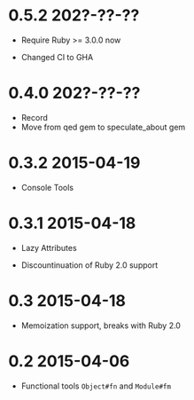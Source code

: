 # 0.5.2 202?-??-??

* Require Ruby >= 3.0.0 now

* Changed CI to GHA

# 0.4.0 202?-??-??

* Record
* Move from qed gem to speculate_about gem

# 0.3.2 2015-04-19

* Console Tools

# 0.3.1 2015-04-18

* Lazy Attributes

* Discountinuation of Ruby 2.0 support

# 0.3 2015-04-18

* Memoization support, breaks with Ruby 2.0

# 0.2 2015-04-06

* Functional tools `Object#fn` and `Module#fm` 
